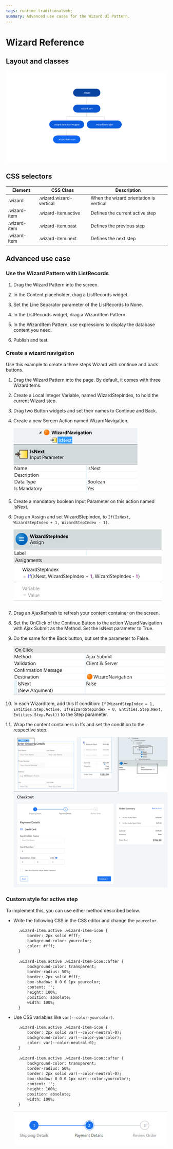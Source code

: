 ```yaml
---
tags: runtime-traditionalweb;
summary: Advanced use cases for the Wizard UI Pattern.
---
```


# Wizard Reference

## Layout and classes

![](images/wizard-3-diag.png?width=750)

## CSS selectors

| **Element** |  **CSS Class** |  **Description**  |
| ---|---|---
| .wizard |  .wizard.wizard-vertical|  When the wizard orientation is vertical  |
| .wizard-item |  .wizard-item.active|  Defines the current active step  |
| .wizard-item |  .wizard-item.past|  Defines the previous step  |
| .wizard-item |  .wizard-item.next|  Defines the next step  |

## Advanced use case

### Use the Wizard Pattern with ListRecords

1. Drag the Wizard Pattern into the screen.

1. In the Content placeholder, drag a ListRecords widget.

1. Set the Line Separator parameter of the ListRecords to None.

1. In the ListRecords widget, drag a WizardItem Pattern.

1. In the WizardItem Pattern, use expressions to display the database content you need.

1. Publish and test.

### Create a wizard navigation

Use this example to create a three steps Wizard with continue and back buttons.

1. Drag the Wizard Pattern into the page. By default, it comes with three WizardItems.

1. Create a Local Integer Variable, named WizardStepIndex, to hold the current Wizard step.

1. Drag two Button widgets and set their names to Continue and Back.

1. Create a new Screen Action named WizardNavigation.

    ![](images/wizard-4-ss.png)

1. Create a mandatory boolean Input Parameter on this action named IsNext.

1. Drag an Assign and set WizardStepIndex, to `If(IsNext, WizardStepIndex + 1, WizardStepIndex - 1)`.

    ![](images/wizard-5-ss.png)

1. Drag an AjaxRefresh to refresh your content container on the screen.

1. Set the OnClick of the Continue Button to the action WizardNavigation with Ajax Submit as the Method. Set the IsNext parameter to True.

1. Do the same for the Back button, but set the parameter to False.
    
    ![](images/wizard-6-ss.png)

1. In each WizardItem, add this If condition: `If(WizardStepIndex = 1, Entities.Step.Active, If(WizardStepIndex = 0, Entities.Step.Next, Entities.Step.Past))` to the Step parameter.

1. Wrap the content containers in Ifs and set the condition to the respective step.

    ![](images/wizard-7-ss.png?width=750)  
    ![](images/wizard-8-ss.png?width=750)

### Custom style for active step

To implement this, you can use either method described below.

* Write the following CSS in the CSS editor and change the `yourcolor`.

        .wizard-item.active .wizard-item-icon {
            border: 2px solid #fff;
            background-color: yourcolor;
            color: #fff;
        }

        .wizard-item.active .wizard-item-icon::after {
            background-color: transparent;
            border-radius: 50%;
            border: 2px solid #fff;
            box-shadow: 0 0 0 1px yourcolor;
            content: '';
            height: 100%;
            position: absolute;
            width: 100%;
        }

* Use CSS variables like `var(--color-yourcolor)`.

        .wizard-item.active .wizard-item-icon {
            border: 2px solid var(--color-neutral-0);
            background-color: var(--color-yourcolor);
            color: var(--color-neutral-0);
        }

        .wizard-item.active .wizard-item-icon::after {
            background-color: transparent;
            border-radius: 50%;
            border: 2px solid var(--color-neutral-0);
            box-shadow: 0 0 0 1px var(--color-yourcolor);
            content: '';
            height: 100%;
            position: absolute;
            width: 100%;
        }

    ![](images/wizard-9-ss.png?width=750)
